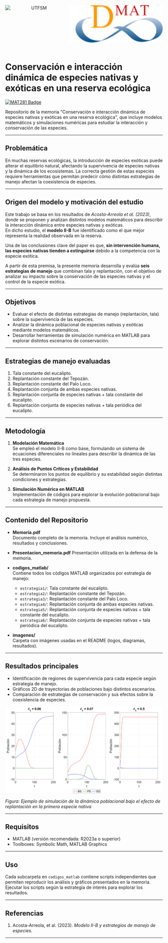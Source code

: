 <header>
<img src="https://upload.wikimedia.org/wikipedia/commons/4/47/Logo_UTFSM.png" width=200 alt="UTFSM" align="left"/>
<img src="./imagenes/dmat.png" width= 300 alt="DMAT" align="right"/>
</header>

</br></br></br></br></br>

# Conservación e interacción dinámica de especies nativas y exóticas en una reserva ecológica


[![MAT281 Badge](https://img.shields.io/badge/Proyecto-Memoria-green)](#)

Repositorio de la memoria "Conservación e interacción dinámica de especies nativas y exóticas en una reserva ecológica", que incluye modelos matemáticos y simulaciones numéricas para estudiar la interacción y conservación de las especies.

---

## Problemática

En muchas reservas ecológicas, la introducción de especies exóticas puede alterar el equilibrio natural, afectando la supervivencia de especies nativas y la dinámica de los ecosistemas. La correcta gestión de estas especies requiere herramientas que permitan predecir cómo distintas estrategias de manejo afectan la coexistencia de especies.

---

## Origen del modelo y motivación del estudio

Este trabajo se basa en los resultados de *Acosta-Arreola et al. (2023)*, donde se proponen y analizan distintos modelos matemáticos para describir la interacción dinámica entre especies nativas y exóticas.  
En dicho estudio, el **modelo II-B** fue identificado como el que mejor representa la realidad observada en la reserva.  

Una de las conclusiones clave del paper es que, **sin intervención humana, las especies nativas tienden a extinguirse** debido a la competencia con la especie exótica.  

A partir de esta premisa, la presente memoria desarrolla y evalúa **seis estrategias de manejo** que combinan tala y replantación, con el objetivo de analizar su impacto sobre la conservación de las especies nativas y el control de la especie exótica.

---


## Objetivos
  
- Evaluar el efecto de distintas estrategias de manejo (replantación, tala) sobre la supervivencia de las especies.
- Analizar la dinámica poblacional de especies nativas y exóticas mediante modelos matemáticos.
- Desarrollar herramientas de simulación numérica en MATLAB para explorar distintos escenarios de conservación.

---

## Estrategias de manejo evaluadas

1. Tala constante del eucalipto.
2. Replantación constante del Tepozán.
3. Replantación constante del Palo Loco.
4. Replantación conjunta de ambas especies nativas.
5. Replantación conjunta de especies nativas + tala constante del eucalipto.
6. Replantación conjunta de especies nativas + tala periódica del eucalipto.

---

## Metodología

1. **Modelación Matemática**  
   Se empleó el modelo II-B como base, formulando un sistema de ecuaciones diferenciales no lineales para describir la dinámica de las tres especies.

2. **Análisis de Puntos Críticos y Estabilidad**  
   Se determinaron los puntos de equilibrio y su estabilidad según distintas condiciones y estrategias.

3. **Simulación Numérica en MATLAB**  
  Implementación de códigos para explorar la evolución poblacional bajo cada estrategia de manejo propuesta.

---

## Contenido del Repositorio

- **Memoria.pdf**  
  Documento completo de la memoria. Incluye el análisis numérico, resultados y conclusiones.

- **Presentacion_memoria.pdf**
  Presentación utilizada en la defensa de la memoria.

- **codigos_matlab/**  
  Contiene todos los códigos MATLAB organizados por estrategia de manejo:
  - `estrategia1/`: Tala constante del eucalipto.
  - `estrategia2/`: Replantación constante del Tepozán.
  - `estrategia3/`: Replantación constante del Palo Loco.
  - `estrategia4/`: Replantación conjunta de ambas especies nativas.
  - `estrategia5/`: Replantación conjunta de especies nativas + tala constante del eucalipto.
  - `estrategia6/`: Replantación conjunta de especies nativas + tala periódica del eucalipto.

- **imagenes/**  
  Carpeta con imágenes usadas en el README (logos, diagramas, resultados).

---

## Resultados principales

- Identificación de regiones de supervivencia para cada especie según estrategia de manejo.  
- Gráficos 2D de trayectorias de poblaciones bajo distintos escenarios.  
- Comparación de estrategias de conservación y sus efectos sobre la coexistencia de especies.

![Resultados ejemplo](./imagenes/simulacion_ejemplo.png)  

*Figura: Ejemplo de simulación de la dinámica poblacional bajo el efecto de replantación en la primera especie nativa*

---

## Requisitos

- MATLAB (versión recomendada: R2023a o superior)  
- Toolboxes: Symbolic Math, MATLAB Graphics  

---

## Uso

Cada subcarpeta en `codigos_matlab` contiene scripts independientes que permiten reproducir los análisis y gráficos presentados en la memoria. Ejecutar los scripts según la estrategia de interés para explorar los resultados.

---

## Referencias

1. Acosta-Arreola, et al. (2023). *Modelo II-B y estrategias de manejo de especies.*  

---

